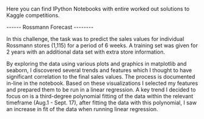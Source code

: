 Here you can find IPython Notebooks with entire worked out solutions to Kaggle competitions.

------ Rossmann Forecast --------

In this challenge, the task was to predict the sales values for individual Rossmann stores (1,115) for a period of 6 weeks. A training set was given for 2 years with an additional data set with extra store information.

By exploring the data using various plots and graphics in matplotlib and seaborn, I discovered several trends and features which I thought to have significant correlation to the final sales values. The process is documented in-line in the notebook. Based on these visualizations I selected my features and prepared them to be run in a linear regression. A key trend I decided to focus on is a third-degree polynomial fitting of the data within the relevant timeframe (Aug.1 - Sept. 17), after fitting the data with this polynomial, I saw an increase in fit of the data when running linear regression.
